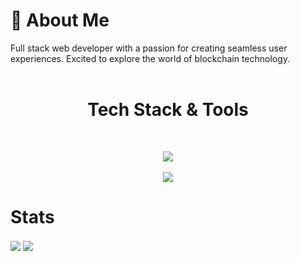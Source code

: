 # 💫 About Me
Full stack web developer with a passion for creating seamless user experiences. Excited to explore the world of blockchain technology.
<br/>
<br/>
<h1 align="center">Tech Stack & Tools</h1>
<br/>
<p align="center">
   <a href="https://skillicons.dev">
    <img src="https://skillicons.dev/icons?&i=bun,js,css,ts,tailwind,html,python,solidity,rust,nextjs,react,php,nodejs,bots,elysia,express,fastapi,jquery,tauri,docker,ubuntu,nginx,figma,firebase,git,github,gmail,instagram,ipfs,kali,linkedin,mongodb,npm,postman,powershell,rabbitmq,redis,regex,sentry,twitter,vercel,vite,vscode,windows,webpack,yarn" />
  </a>
  <br/>
  <br/>
  <img src="https://komarev.com/ghpvc/?username=Jayke770&color=blueviolet"/>
</p>

# Stats
<img align="center" src="https://github-readme-stats.vercel.app/api?username=Jayke770&show_icons=true&theme=radical"> 
<img align="center" src="https://github-readme-stats.vercel.app/api/top-langs/?username=Jayke770&layout=compact&theme=radical">
